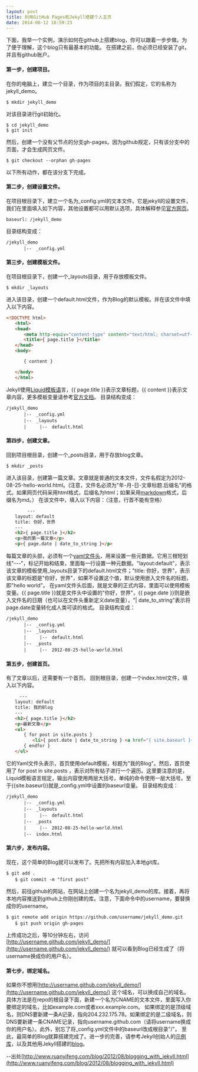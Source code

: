 ```yaml
---
layout: post
title: 利用GitHub Pages和Jekyll搭建个人主页
date: 2014-06-12 18:59:23 
---
```


下面，我举一个实例，演示如何在github上搭建blog，你可以跟着一步步做。为了便于理解，这个blog只有最基本的功能。
在搭建之前，你必须已经安装了git，并且有github账户。
#### 第一步，创建项目。
在你的电脑上，建立一个目录，作为项目的主目录。我们假定，它的名称为jekyll_demo。

```
$ mkdir jekyll_demo
```

对该目录进行git初始化。

```
$ cd jekyll_demo
$ git init
```

然后，创建一个没有父节点的分支gh-pages。因为github规定，只有该分支中的页面，才会生成网页文件。

```
$ git checkout --orphan gh-pages
```

以下所有动作，都在该分支下完成。

#### 第二步，创建设置文件。
在项目根目录下，建立一个名为_config.yml的文本文件。它是jekyll的设置文件，我们在里面填入如下内容，其他设置都可以用默认选项，具体解释参见[官方网页](https://github.com/jekyll/jekyll/wiki/Configuration)。

```
baseurl: /jekyll_demo
```

目录结构变成：

```
/jekyll_demo
　　　　|--　_config.yml
```

#### 第三步，创建模板文件。
在项目根目录下，创建一个_layouts目录，用于存放模板文件。

```
$ mkdir _layouts
```

进入该目录，创建一个default.html文件，作为Blog的默认模板。并在该文件中填入以下内容。

```html
<!DOCTYPE html>
　　<html>
　　<head>
　　　　<meta http-equiv="content-type" content="text/html; charset=utf-8" />
　　　　<title>{ page.title }</title>
　　</head>
　　<body>

　　　　{ content }

　　</body>
　　</html>
```

Jekyll使用[Liquid模板语](https://github.com/shopify/liquid/wiki/liquid-for-designers)言，{{ page.title }}表示文章标题，{{ content }}表示文章内容，更多模板变量请参考[官方文档](https://github.com/mojombo/jekyll/wiki/Template-Data)。
目录结构变成：

```
/jekyll_demo
　　　　|--　_config.yml
　　　　|--　_layouts
　　　　|　　　|--　default.html
```

#### 第四步，创建文章。
回到项目根目录，创建一个_posts目录，用于存放blog文章。

```
$ mkdir _posts
```

进入该目录，创建第一篇文章。文章就是普通的文本文件，文件名假定为2012-08-25-hello-world.html。(注意，文件名必须为"年-月-日-文章标题.后缀名"的格式。如果网页代码采用html格式，后缀名为html；如果采用[markdown](http://daringfireball.net/projects/markdown/)格式，后缀名为md。）
在该文件中，填入以下内容：（注意，行首不能有空格）

```html
        ---
　　layout: default
　　title: 你好，世界
　　---
　　<h2>{ page.title }</h2>
　　<p>我的第一篇文章</p>
　　<p>{ page.date | date_to_string }</p>
```

每篇文章的头部，必须有一个[yaml文件头](https://github.com/mojombo/jekyll/wiki/YAML-Front-Matter)，用来设置一些元数据。它用三根短划线"---"，标记开始和结束，里面每一行设置一种元数据。"layout:default"，表示该文章的模板使用_layouts目录下的default.html文件；"title: 你好，世界"，表示该文章的标题是"你好，世界"，如果不设置这个值，默认使用嵌入文件名的标题，即"hello world"。
在yaml文件头后面，就是文章的正式内容，里面可以使用模板变量。{{ page.title }}就是文件头中设置的"你好，世界"，{{ page.date }}则是嵌入文件名的日期（也可以在文件头重新定义date变量），"| date_to_string"表示将page.date变量转化成人类可读的格式。
目录结构变成：

```
/jekyll_demo
　　　　|--　_config.yml
　　　　|--　_layouts
　　　　|　　　|--　default.html 
　　　　|--　_posts
　　　　|　　　|--　2012-08-25-hello-world.html
```

#### 第五步，创建首页。
有了文章以后，还需要有一个首页。
回到根目录，创建一个index.html文件，填入以下内容。

```html
     ---
　　layout: default
　　title: 我的Blog
　　---
　　<h2>{ page.title }</h2>
　　<p>最新文章</p>
　　<ul>
　　　　{ for post in site.posts }
　　　　　　<li>{ post.date | date_to_string } <a href="{ site.baseurl }{post.url }">{ post.title }</a></li>
　　　　{ endfor }
　　</ul>
```

它的Yaml文件头表示，首页使用default模板，标题为"我的Blog"。然后，首页使用了 for post in site.posts ，表示对所有帖子进行一个遍历。这里要注意的是，Liquid模板语言规定，输出内容使用两层大括号，单纯的命令使用一层大括号。至于{{site.baseurl}}就是_config.yml中设置的baseurl变量。
目录结构变成：

```
/jekyll_demo
　　　　|--　_config.yml
　　　　|--　_layouts
　　　　|　　　|--　default.html 
　　　　|--　_posts
　　　　|　　　|--　2012-08-25-hello-world.html
　　　　|--　index.html
```

#### 第六步，发布内容。
现在，这个简单的Blog就可以发布了。先把所有内容加入本地git库。

```
$ git add .
　　$ git commit -m "first post"
```

然后，前往github的网站，在网站上创建一个名为jekyll_demo的库。接着，再将本地内容推送到github上你刚创建的库。注意，下面命令中的username，要替换成你的username。

```
$ git remote add origin https://github.com/username/jekyll_demo.git
　　$ git push origin gh-pages
```

上传成功之后，等10分钟左右，访问[http://username.github.com/jekyll_demo/](http://username.github.com/jekyll_demo/) 就可以看到Blog已经生成了（将username换成你的用户名）。


#### 第七步，绑定域名。
如果你不想用[http://username.github.com/jekyll_demo/](http://username.github.com/jekyll_demo/) 这个域名，可以换成自己的域名。
具体方法是在repo的根目录下面，新建一个名为CNAME的文本文件，里面写入你要绑定的域名，比如example.com或者xxx.example.com。
如果绑定的是顶级域名，则DNS要新建一条A记录，指向204.232.175.78。如果绑定的是二级域名，则DNS要新建一条CNAME记录，指向username.github.com（请将username换成你的用户名）。此外，别忘了将_config.yml文件中的baseurl改成根目录"/"。
至此，最简单的Blog就算搭建完成了。进一步的完善，请参考Jekyll创始人的[示例库](https://github.com/mojombo/tpw)，以及其他用Jekyll搭建的[blog](https://github.com/mojombo/jekyll/wiki/Sites)。

--出处[http://www.ruanyifeng.com/blog/2012/08/blogging_with_jekyll.html](http://www.ruanyifeng.com/blog/2012/08/blogging_with_jekyll.html)